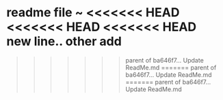 readme file ~
<<<<<<< HEAD
<<<<<<< HEAD
<<<<<<< HEAD
new line..
other add
=======
>>>>>>> parent of ba646f7... Update ReadMe.md
=======
>>>>>>> parent of ba646f7... Update ReadMe.md
=======
>>>>>>> parent of ba646f7... Update ReadMe.md
